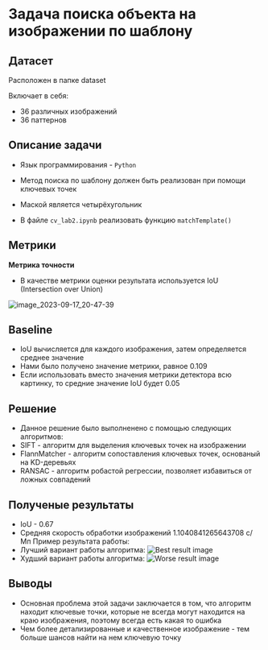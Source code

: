 #  Задача поиска объекта на изображении по шаблону
## Датасет
Расположен в папке dataset

Включает в себя:
* 36 различных изображений
* 36 паттернов 

## Описание задачи
* Язык программирования - `Python`
* Метод поиска по шаблону должен быть реализован при помощи ключевых точек
* Маской является четырёхугольник 

* В файле `cv_lab2.ipynb` реализовать функцию `matchTemplate()`

## Метрики
**Метрика точности**
* В качестве метрики оценки результата используется IoU (Intersection over Union)

![image_2023-09-17_20-47-39](https://learnopencv.com/wp-content/uploads/2022/12/feature-image-iou-1-1024x292.jpg)

## Baseline
* IoU вычисляется для каждого изображения, затем определяется среднее значение
* Нами было получено значение метрики, равное 0.109
* Если использовать вместо значения метрики детектора всю картинку, то средние значение IoU будет 0.05

## Решение
* Данное решение было выполненено с помощью следующих алгоритмов:
* SIFT - алгоритм для выделения ключевых точек на изображении
* FlannMatcher - алгоритм сопоставления ключевых точек, основаный на KD-деревьях
* RANSAC - алгоритм робастой регрессии, позволяет избавиться от ложных совпадений

## Полученые результаты
* IoU - 0.67
* Средняя скорость обработки изображений 1.1040841265643708 с/Мп
Пример результата работы:
* Лучший вариант работы алгоритма:
![Best result image](https://github.com/VladislavEpifanow/CV_Lab2_7_team/blob/main/results/best_result.png)
* Худший вариант работы алгоритма:
![Worse result image](https://github.com/VladislavEpifanow/CV_Lab2_7_team/blob/main/results/worse%20result.png)

## Выводы
* Основная проблема этой задачи заключается в том, что алгоритм находит ключевые точки, которые не всегда могут находится на краю изображения, поэтому всегда есть какая то ошибка
* Чем более детализированные и качественное изображение - тем больше шансов найти на нем ключевую точку
